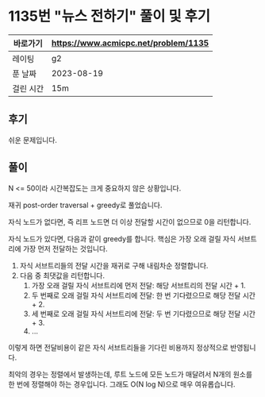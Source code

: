 # 1135번 "뉴스 전하기" 풀이 및 후기

| 바로가기  | <https://www.acmicpc.net/problem/1135> |
|-------|----------------------------------------|
| 레이팅   | g2                                     |
| 푼 날짜  | 2023-08-19                             |
| 걸린 시간 | 15m                                    |

## 후기

쉬운 문제입니다.

## 풀이

N <= 50이라 시간복잡도는 크게 중요하지 않은 상황입니다.

재귀 post-order traversal + greedy로 풀었습니다.

자식 노드가 없다면, 즉 리프 노드면 더 이상 전달할 시간이 없으므로 0을 리턴합니다.

자식 노드가 있다면, 다음과 같이 greedy를 합니다.
핵심은 가장 오래 걸릴 자식 서브트리에 가장 먼저 전달하는 것입니다.

1. 자식 서브트리들의 전달 시간을 재귀로 구해 내림차순 정렬합니다.
2. 다음 중 최댓값을 리턴합니다.
    1. 가장 오래 걸릴 자식 서브트리에 먼저 전달: 해당 서브트리의 전달 시간 + 1.
    2. 두 번째로 오래 걸릴 자식 서브트리에 전달: 한 번 기다렸으므로 해당 전달 시간 + 2.
    3. 세 번째로 오래 걸릴 자식 서브트리에 전달: 두 번 기다렸으므로 해당 전달 시간 + 3.
    4. ...

이렇게 하면 전달비용이 같은 자식 서브트리들을 기다린 비용까지 정상적으로 반영됩니다.

최악의 경우는 정렬에서 발생하는데, 루트 노드에 모든 노드가 매달려서 N개의 원소를 한 번에 정렬해야 하는 경우입니다.
그래도 O(N log N)으로 매우 여유롭습니다.
